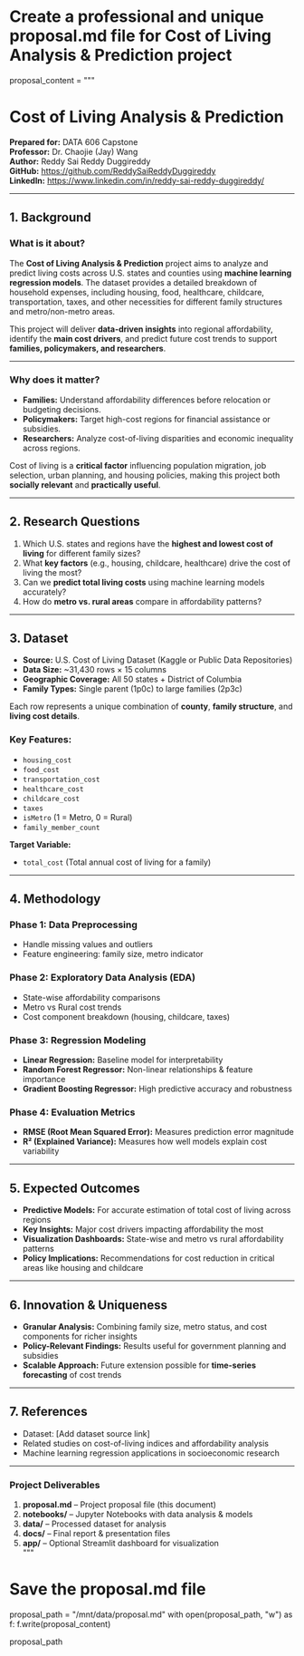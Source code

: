 # Create a professional and unique proposal.md file for Cost of Living Analysis & Prediction project

proposal_content = """
# Cost of Living Analysis & Prediction

**Prepared for:** DATA 606 Capstone  
**Professor:** Dr. Chaojie (Jay) Wang  
**Author:** Reddy Sai Reddy Duggireddy  
**GitHub:** https://github.com/ReddySaiReddyDuggireddy  
**LinkedIn:** https://www.linkedin.com/in/reddy-sai-reddy-duggireddy/  

---

## 1. Background  

### What is it about?  
The **Cost of Living Analysis & Prediction** project aims to analyze and predict living costs across U.S. states and counties using **machine learning regression models**. The dataset provides a detailed breakdown of household expenses, including housing, food, healthcare, childcare, transportation, taxes, and other necessities for different family structures and metro/non-metro areas.  

This project will deliver **data-driven insights** into regional affordability, identify the **main cost drivers**, and predict future cost trends to support **families, policymakers, and researchers**.  

---

### Why does it matter?  
- **Families:** Understand affordability differences before relocation or budgeting decisions.  
- **Policymakers:** Target high-cost regions for financial assistance or subsidies.  
- **Researchers:** Analyze cost-of-living disparities and economic inequality across regions.  

Cost of living is a **critical factor** influencing population migration, job selection, urban planning, and housing policies, making this project both **socially relevant** and **practically useful**.  

---

## 2. Research Questions  

1. Which U.S. states and regions have the **highest and lowest cost of living** for different family sizes?  
2. What **key factors** (e.g., housing, childcare, healthcare) drive the cost of living the most?  
3. Can we **predict total living costs** using machine learning models accurately?  
4. How do **metro vs. rural areas** compare in affordability patterns?  

---

## 3. Dataset  

- **Source:** U.S. Cost of Living Dataset (Kaggle or Public Data Repositories)  
- **Data Size:** ~31,430 rows × 15 columns  
- **Geographic Coverage:** All 50 states + District of Columbia  
- **Family Types:** Single parent (1p0c) to large families (2p3c)  

Each row represents a unique combination of **county**, **family structure**, and **living cost details**.  

### Key Features:  
- `housing_cost`  
- `food_cost`  
- `transportation_cost`  
- `healthcare_cost`  
- `childcare_cost`  
- `taxes`  
- `isMetro` (1 = Metro, 0 = Rural)  
- `family_member_count`  

**Target Variable:**  
- `total_cost` (Total annual cost of living for a family)  

---

## 4. Methodology  

### Phase 1: Data Preprocessing  
- Handle missing values and outliers  
- Feature engineering: family size, metro indicator  

### Phase 2: Exploratory Data Analysis (EDA)  
- State-wise affordability comparisons  
- Metro vs Rural cost trends  
- Cost component breakdown (housing, childcare, taxes)  

### Phase 3: Regression Modeling  
- **Linear Regression:** Baseline model for interpretability  
- **Random Forest Regressor:** Non-linear relationships & feature importance  
- **Gradient Boosting Regressor:** High predictive accuracy and robustness  

### Phase 4: Evaluation Metrics  
- **RMSE (Root Mean Squared Error):** Measures prediction error magnitude  
- **R² (Explained Variance):** Measures how well models explain cost variability  

---

## 5. Expected Outcomes  

- **Predictive Models:** For accurate estimation of total cost of living across regions  
- **Key Insights:** Major cost drivers impacting affordability the most  
- **Visualization Dashboards:** State-wise and metro vs rural affordability patterns  
- **Policy Implications:** Recommendations for cost reduction in critical areas like housing and childcare  

---

## 6. Innovation & Uniqueness  

- **Granular Analysis:** Combining family size, metro status, and cost components for richer insights  
- **Policy-Relevant Findings:** Results useful for government planning and subsidies  
- **Scalable Approach:** Future extension possible for **time-series forecasting** of cost trends  

---

## 7. References  

- Dataset: [Add dataset source link]  
- Related studies on cost-of-living indices and affordability analysis  
- Machine learning regression applications in socioeconomic research  

---

### Project Deliverables  

1. **proposal.md** – Project proposal file (this document)  
2. **notebooks/** – Jupyter Notebooks with data analysis & models  
3. **data/** – Processed dataset for analysis  
4. **docs/** – Final report & presentation files  
5. **app/** – Optional Streamlit dashboard for visualization  
"""

# Save the proposal.md file
proposal_path = "/mnt/data/proposal.md"
with open(proposal_path, "w") as f:
    f.write(proposal_content)

proposal_path

